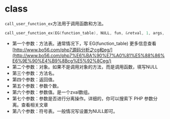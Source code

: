 # class

`call_user_function_ex`方法用于调用函数和方法。

```c
call_user_function_ex(EG(function_table), NULL, fun, &retval, 1, args, 0, NULL);
```



- 第一个参数：方法表。通常情况下，写 EG(function_table) 更多信息查看 [http://www.bo56.com/php7源码分析之cg和eg/](http://www.bo56.com/php7%E6%BA%90%E7%A0%81%E5%88%86%E6%9E%90%E4%B9%8Bcg%E5%92%8Ceg/)
- 第二个参数：对象。如果不是调用对象的方法，而是调用函数，填写NULL
- 第三个参数：方法名。
- 第四个参数：返回值。
- 第五个参数：参数个数。
- 第六个参数：参数值。是一个zval数组。
- 第七个参数：参数是否进行分离操作。详细的，你可以搜索下 PHP 参数分离。查看相关文章
- 第八个参数：符号表。一般情况写设置为NULL即可。